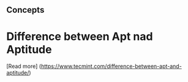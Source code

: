 ## Concepts

# Difference between Apt nad Aptitude

[Read more] (https://www.tecmint.com/difference-between-apt-and-aptitude/)
